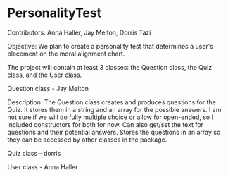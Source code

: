 # PersonalityTest

Contributors: Anna Haller, Jay Melton, Dorris Tazi

Objective: We plan to create a personality test that determines a user's placement on the moral alignment chart.

The project will contain at least 3 classes: the Question class, the Quiz class, and the User class.

Question class - Jay Melton

Description: The Question class creates and produces questions for the Quiz. It stores them in a string and an array for the possible answers. 
I am not sure if we will do fully multiple choice or allow for open-ended, so I included constructors for both for now. Can also get/set the text for questions
and their potential answers. Stores the questions in an array so they can be accessed by other classes in the package.

Quiz class - dorris

User class - Anna Haller
